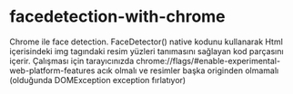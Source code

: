 # facedetection-with-chrome
Chrome ile face detection. 
  FaceDetector() native kodunu kullanarak Html içerisindeki img tagındaki resim yüzleri tanımasını sağlayan kod parçasını içerir. Çalışması için tarayıcınızda
  chrome://flags/#enable-experimental-web-platform-features acık olmalı ve resimler başka originden olmamalı (olduğunda DOMException exception fırlatıyor)

